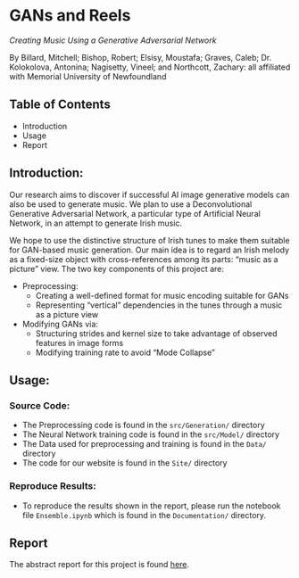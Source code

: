 # GANs and Reels #
*Creating Music Using a Generative Adversarial Network*

By Billard, Mitchell; Bishop, Robert; Elsisy, Moustafa; Graves, Caleb; Dr. Kolokolova, Antonina; Nagisetty, Vineel; and Northcott, Zachary: all affiliated with Memorial University of Newfoundland

## Table of Contents
* Introduction
* Usage
* Report

## Introduction:
Our research aims to discover if successful AI image generative models can also be used to generate music.  We plan to use a Deconvolutional Generative Adversarial Network, a particular type of Artificial Neural Network, in an attempt to generate Irish music.

We hope to use the distinctive structure of Irish tunes to make them suitable for GAN-based music generation. Our main idea is to regard an Irish melody as a fixed-size object with cross-references among its parts:  “music as a picture” view.  The two key components of this project are:

* Preprocessing: 
  * Creating a well-defined format for music encoding suitable for GANs
  * Representing “vertical” dependencies in the tunes through a music as a picture view
* Modifying GANs via:
  * Structuring strides and kernel size to take advantage of observed features in image forms
  * Modifying training rate to avoid “Mode Collapse”	
 
 ## Usage:
 ### Source Code:
 * The Preprocessing code is found in the `src/Generation/` directory
 * The Neural Network training code is found in the `src/Model/` directory
 * The Data used for preprocessing and training is found in the `Data/` directory
 * The code for our website is found in the `Site/` directory
 
 ### Reproduce Results:
 * To reproduce the results shown in the report, please run the notebook file `Ensemble.ipynb` which is found in the `Documentation/` directory.
 
 ## Report
The abstract report for this project is found [here](https://github.com/vin-nag/GANs-n-reels/blob/master/Documentation/GANs%20and%20Reels_%20Abstract%20for%20CUCSC%202018.pdf).

 
 
